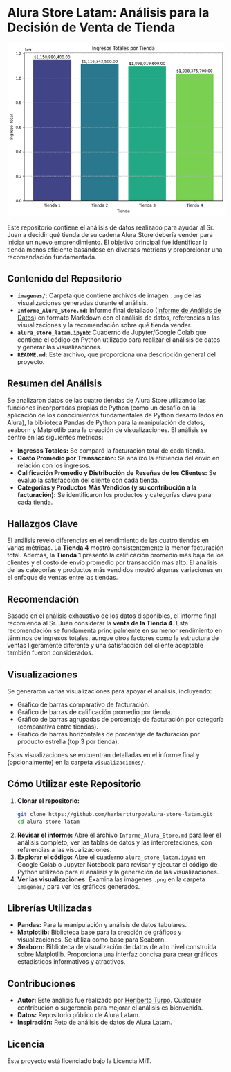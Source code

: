 # Alura Store Latam: Análisis para la Decisión de Venta de Tienda

<p align="center">
  <img src="https://github.com/herbertturpo/alura-store-latam/blob/main/imagenes/Ingresos%20totales%20por%20tienda.png?raw=true" alt="Ingresos Totales por Tienda" width="600" height="400" />
</p>


Este repositorio contiene el análisis de datos realizado para ayudar al Sr. Juan a decidir qué tienda de su cadena Alura Store debería vender para iniciar un nuevo emprendimiento. El objetivo principal fue identificar la tienda menos eficiente basándose en diversas métricas y proporcionar una recomendación fundamentada.

## Contenido del Repositorio

* **`imagenes/`:** Carpeta que contiene archivos de imagen `.png` de las visualizaciones generadas durante el análisis.
* **`Informe_Alura_Store.md`:** Informe final detallado  ([Informe de Análisis de Datos](Informe_Alura_Store.md)) en formato Markdown con el análisis de datos, referencias a las visualizaciones y la recomendación sobre qué tienda vender.
* **`alura_store_latam.ipynb`:** Cuaderno de Jupyter/Google Colab que contiene el código en Python utilizado para realizar el análisis de datos y generar las visualizaciones.
* **`README.md`:** Este archivo, que proporciona una descripción general del proyecto.


## Resumen del Análisis

Se analizaron datos de las cuatro tiendas de Alura Store utilizando las funciones incorporadas propias de Python (como un desafío en la aplicación de los conocimientos fundamentales de Python desarrollados en Alura), la biblioteca Pandas de Python para la manipulación de datos, seaborn y Matplotlib para la creación de visualizaciones. El análisis se centró en las siguientes métricas:

* **Ingresos Totales:** Se comparó la facturación total de cada tienda.
* **Costo Promedio por Transacción:** Se analizó la eficiencia del envío en relación con los ingresos.
* **Calificación Promedio y Distribución de Reseñas de los Clientes:** Se evaluó la satisfacción del cliente con cada tienda.
* **Categorías y Productos Más Vendidos (y su contribución a la facturación):** Se identificaron los productos y categorías clave para cada tienda.

## Hallazgos Clave

El análisis reveló diferencias en el rendimiento de las cuatro tiendas en varias métricas. La **Tienda 4** mostró consistentemente la menor facturación total. Además, la **Tienda 1** presentó la calificación promedio más baja de los clientes y el costo de envío promedio por transacción más alto. El análisis de las categorías y productos más vendidos mostró algunas variaciones en el enfoque de ventas entre las tiendas.

## Recomendación

Basado en el análisis exhaustivo de los datos disponibles, el informe final recomienda al Sr. Juan considerar la **venta de la Tienda 4**. Esta recomendación se fundamenta principalmente en su menor rendimiento en términos de ingresos totales, aunque otros factores como la estructura de ventas ligeramente diferente y una satisfacción del cliente aceptable también fueron considerados.

## Visualizaciones

Se generaron varias visualizaciones para apoyar el análisis, incluyendo:

* Gráfico de barras comparativo de facturación.
* Gráfico de barras de calificación promedio por tienda.
* Gráfico de barras agrupadas de porcentaje de facturación por categoría (comparativa entre tiendas).
* Gráfico de barras horizontales de porcentaje de facturación por producto estrella (top 3 por tienda).

Estas visualizaciones se encuentran detalladas en el informe final y (opcionalmente) en la carpeta `visualizaciones/`.


## Cómo Utilizar este Repositorio

1.  **Clonar el repositorio:**
    ```bash
    git clone https://github.com/herbertturpo/alura-store-latam.git
    cd alura-store-latam
    ```
2.  **Revisar el informe:** Abre el archivo `Informe_Alura_Store.md` para leer el análisis completo, ver las tablas de datos y las interpretaciones, con referencias a las visualizaciones.
3.  **Explorar el código:** Abre el cuaderno `alura_store_latam.ipynb` en Google Colab o Jupyter Notebook para revisar y ejecutar el código de Python utilizado para el análisis y la generación de las visualizaciones.
4.  **Ver las visualizaciones:** Examina las imágenes `.png` en la carpeta `imagenes/` para ver los gráficos generados.

## Librerías Utilizadas

* **Pandas:** Para la manipulación y análisis de datos tabulares.
* **Matplotlib:** Biblioteca base para la creación de gráficos y visualizaciones. Se utiliza como base para Seaborn.
* **Seaborn:** Biblioteca de visualización de datos de alto nivel construida sobre Matplotlib. Proporciona una interfaz concisa para crear gráficos estadísticos informativos y atractivos.

## Contribuciones

* **Autor:** Este análisis fue realizado por [Heriberto Turpo](https://github.com/herbertturpo). Cualquier contribución o sugerencia para mejorar el análisis es bienvenida.
* **Datos:** Repositorio público de Alura Latam.
* **Inspiración:** Reto de análisis de datos de Alura Latam.

## Licencia

Este proyecto está licenciado bajo la Licencia MIT.
